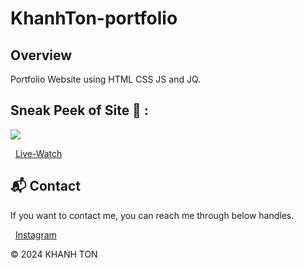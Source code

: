 # KhanhTon-portfolio

## Overview
Portfolio Website using HTML CSS JS and JQ.

## Sneak Peek of Site 🙈 :
<img src="https://i.imgur.com/w5z4Izl.png" />

&nbsp;&nbsp;<a href="https://khanh-ton-s-portfolio.vercel.app/">Live-Watch</a>

<h2>📬 Contact</h2>

If you want to contact me, you can reach me through below handles.

&nbsp;&nbsp;<a href="https://www.instagram.com/_ngckhanh/">Instagram</a>

© 2024 KHANH TON
